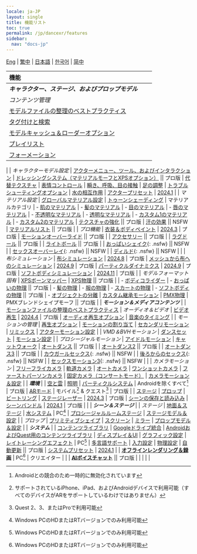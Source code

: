 ```yaml
---
locale: ja-JP
layout: single
title: 機能リスト
toc: true
permalink: /jp/dancexr/features
sidebar:
  nav: "docs-jp"
---
```

[Eng](/dancexr/features) | [繁中](/tw/dancexr/features) | [日本語](/jp/dancexr/features) | [한국어](/kr/dancexr/features) | [简中](/zh/dancexr/features)

| 機能 |  |  |
| :--- | --- |---: |
| ***キャラクター、ステージ、およびプロップモデル*** 
| *コンテンツ管理*
| [モデルファイルの整理のベストプラクティス](preparecontent#3d-models)
| [タグ付けと検索](features/tagging) 
| [モデルキャッシュ＆ローダーオプション](features/loader_options) 
| [プレイリスト](features/actor_playlist)
| [フォーメーション](features/formation)
|
| *キャラクターモデル設定*
| [アクターメニュー、ツール、およびインタラクション](features/actor_tools)
| [ドレッシングシステム（マテリアルモーフとXPSオプション）](features/optionals) || プロ版
| [代替テクスチャ](features/alternative_textures)
| [表情コントロール](features/facial_control)
| [瞬き、呼吸、目の接触](features/eyecontact)
| [足の調整](features/feet_adjustments)
| [トラブルシューティングオプション](features/troubleshooting_options)
| [水の相互作用](features/water_interaction.md)
| [アクタープリセット](features/actor_presets.md) | [2024.1](releases/2024.1.md)
|
| *マテリアル設定*
| [グローバルマテリアル設定](features/material_global.md)
| [トゥーンシェーディング](features/toon_shading.md)
| マテリアルカテゴリ
| - [肌のマテリアル](features/material_skin.md)
| - [髪のマテリアル](features/material_hair.md)
| - [目のマテリアル](features/material_eyes.md)
| - [唇のマテリアル](features/material_lips.md)
| - [不透明なマテリアル](features/material_opaque.md)
| - [透明なマテリアル](features/material_transparent.md)
| - [カスタム1のマテリアル](features/material_custom1.md)
| - [カスタム2のマテリアル](features/material_custom1.md)
| [テクスチャの強化](features/texture_enhancement.md) || プロ版
| [汗の効果](features/sweat_effect.md) || NSFW
| [マテリアルリスト](features/material_settings.md#material-list) || プロ版
|
| *プロ機能*
| [衣装＆ボディペイント](features/outfit_body_paint) | [2024.3](releases/2024.3.md) | プロ版
| [モーションオーバーライド](features/motion_override) || プロ版 |
| [アクセサリー](features/accessory.md) || プロ版 |
| [ラグドール](features/ragdoll.md) || プロ版 |
| [ライトボール](features/lightball.md) || プロ版 |
| [おっぱいシェイク](features/boob_shake_sex_overlay){: .nsfw} || NSFW |
| [セックスオーバーレイ](features/boob_shake_sex_overlay){: .nsfw} || NSFW |
| [ディルド](features/dildo){: .nsfw} || NSFW |
|
| *布シミュレーション*
| [布シミュレーション](features/cloth_simulation) | [2024.8](releases/2024.8.md) | プロ版
| [メッシュから布へのシミュレーション](features/mesh_to_cloth) | [2024.9](releases/2024.9.md) | プロ版
| [パーティクルダイナミクス](features/particle_dynamics) | [2024.9](releases/2024.9.md) | プロ版
| [ソフトボディシミュレーション](features/softbody) | [2024.11](releases/2024.9.md) | プロ版
|
| *モデルフォーマット固有*
| [XPSボーンマッパー](features/bone_mapper.md)
| [XPS物理](features/xps_physics) || プロ版 |
| - [ボディコライダー](features/xps_body_colliders.md)
| - [おっぱいの物理](features/xps_boobs.md) || プロ版
| - [髪の物理](features/xps_hair.md)
| - [服の物理](features/xps_cloth.md)
| - [スカートの物理](features/xps_skirt.md)
| - [ソフトボディの物理](features/xps_softbody.md) || プロ版
| - [オブジェクトの分離](features/xps_detach.md)
| [カスタム継承モーション](features/custom_inherit.md)
| [PMX物理](features/pmx_physics)
| PMXブレンドシェイプモーフ || プロ版
|
| ***モーション＆メディアコンテンツ*** |
| [モーションファイルの整理のベストプラクティス](preparecontent#motion-files)
| *オーディオ＆ビデオ*
| [ビデオ再生](features/video_playback) | [2024.4](releases/2024.4.md) | プロ版
| [オーディオ再生オプション](features/audio_options)
| [音楽のタイミング](features/music_timing)
|
| *モーションの管理*
| [再生オプション](features/playback_options)
| [モーションの割り当て](features/assign_motion)
| [セカンダリモーション](features/secondary_motion)
| [リミックス](features/remix)
| [アクターモーション設定](features/actor_motion_settings)
|
| *VMD＆BVHモーション*
| [ダンスセット](features/dance_set)
| [モーション設定](features/motion_settings)
|
| *プロシージャルモーション*
| [アイドルモーション](features/idle_motion.md)
| [キャットウォーク](features/catwalk.md)
| [オートダンス](features/autodance) || プロ版 |
| [オートダンス2](features/autodance2) || プロ版 |
| [オートダンス3](features/autodance3.md) || プロ版 |
| [カウガールセックス](features/scg_motion){: .nsfw} || NSFW |
| [後ろからのセックス](features/sfb_motion){: .nsfw} || NSFW |
| [セックスモーション3](features/sm3_motion){: .nsfw} || NSFW |
|
| *カメラモーション*
| [フリーフライカメラ](features/camera)
| [軌道カメラ](features/camera)
| [オートカメラ](features/camera)
| [ワンショットカメラ](features/camera)
| [ファーストパーソンカメラ](features/camera)
| [固定カメラ（コンサートモード）](features/camera)
| [カメラモーション＆設定](features/camera)
|
| ***環境*** |
| [空と雲](features/skymap)
| [照明](features/lighting)
| [パーティクルシステム](features/particles) | Androidを除くすべて[^4] | プロ版
| [ARモード](features/ar_mode) | モバイル[^2] & クエスト[^3] | プロ版 | 
| [ステージ](features/stages)
| [プロップ](features/props)
| [ビートリング](features/beats_ring.md)
| [ステージレーザー](features/laser.md) | [2024.3](releases/2024.3.md) | プロ版
| [シーンの保存と読み込み](features/save_scene.md)
| [シーンバンドル](features/scene_bundle.md) | [2024.1](releases/2024.1.md) | プロ版 |
|
| ***シーン＆ステージ*** |
| *ステージ*
| [地面＆ステージ](features/ground)
| [水システム](features/water_system.md) | PC[^1]
| [プロシージャルルームステージ](features/room_stage)
| [ステージモデル＆設定](features/stages)
|
| *プロップ*
| [プリミティブシェイプ](features/primitive_shapes)
| [スクリーン](features/screen.md)
| [ミラー](features/mirror.md)
| [プロップモデル＆設定](features/props.md)
|
| ***システム*** |
| [コンテンツライブラリ](preparecontent)
| [Googleドライブ統合](features/googledrive)
| [AndroidおよびQuest用のコンテンツライブラリ](content_android_quest)
| [ディスプレイ＆UI](features/display_settings)
| [グラフィック設定](features/graphics)
| [レイトレーシングエフェクト](features/raytracing.md) | PC[^1]
| [多言語サポート](features/languages.md)
| [入力設定](features/controls)
| [物理設定](features/system_physics)
| [自動更新](features/autoupdate) || プロ版
| [システムプリセット](features/system_presets.md) | [2024.1](releases/2024.1.md)
|
| [**オフラインレンダリング＆録画**](creator.md) | PC[^1] | クリエイター | 
|
| [**AIボイスチャット**](ai_chat) || プロ版 |
|  |  |  |


[^1]: Windows PCのHDまたはRTバージョンでのみ利用可能

[^2]: サポートされているiPhone、iPad、およびAndroidデバイスで利用可能（すべてのデバイスがARをサポートしているわけではありません）

[^3]: Quest 2、3、またはProで利用可能

[^4]: Androidとの競合のため一時的に無効化されています
